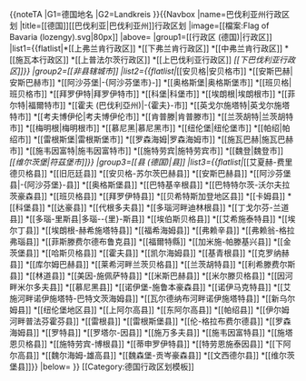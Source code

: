 <noinclude>{{noteTA
|G1=德国地名
|G2=Landkreis
}}</noinclude>{{Navbox
|name=巴伐利亚州行政区划
|title=[[德国]][[巴伐利亚|巴伐利亚州]]行政区划
|image=[[檔案:Flag of Bavaria (lozengy).svg|80px]]
|above=
|group1=[[行政区 (德国)|行政区]]
|list1={{flatlist|*[[上弗兰肯行政区]]
*[[下弗兰肯行政区]]
*[[中弗兰肯行政区]]
*[[施瓦本行政区]]
*[[上普法尔茨行政区]]
*[[上巴伐利亚行政区]]
*[[下巴伐利亚行政区]]}}
|group2=[[非县辖城市]]
|list2={{flatlist|*[[安贝格|安贝格市]]
*[[安斯巴赫|安斯巴赫市]]
*[[阿沙芬堡|-{阿沙芬堡市}-]]
*[[奥格斯堡|奥格斯堡市]]
*[[班贝格|班贝格市]]
*[[拜罗伊特|拜罗伊特市]]
*[[科堡|科堡市]]
*[[埃朗根|埃朗根市]]
*[[菲尔特|福爾特市]]
*[[霍夫 (巴伐利亞州)|-{霍夫}-市]]
*[[英戈尔施塔特|英戈尔施塔特市]]
*[[考夫博伊伦|考夫博伊伦市]]
*[[肯普滕|肯普滕市]]
*[[兰茨胡特|兰茨胡特市]]
*[[梅明根|梅明根市]]
*[[慕尼黑|慕尼黑市]]
*[[纽伦堡|纽伦堡市]]
*[[帕绍|帕绍市]]
*[[雷根斯堡|雷根斯堡市]]
*[[罗森海姆|罗森海姆市]]
*[[施瓦巴赫|施瓦巴赫市]]
*[[施韦因富特|施韦因富特市]]
*[[施特劳宾|施特劳宾市]]
*[[魏登|魏登市]]
*[[维尔茨堡|符茲堡市]]}}
|group3=[[县 (德国)|县]]
|list3={{flatlist|*[[艾夏赫-费里德贝格县]]
*[[旧厄廷县]]
*[[安贝格-苏尔茨巴赫县]]
*[[安斯巴赫县]]
*[[阿沙芬堡县|-{阿沙芬堡}-县]]
*[[奥格斯堡县]]
*[[巴特基辛根县]]
*[[巴特特尔茨-沃尔夫拉茨豪森县]]
*[[班贝格县]]
*[[拜罗伊特县]]
*[[贝希特斯加登地区县]]
*[[卡姆县]]
*[[科堡县]]
*[[达豪县]]
*[[代根多夫县]]
*[[多瑙河畔迪林根县]]
*[[丁戈尔芬-兰道县]]
*[[多瑙-里斯县|多瑙--{里}-斯县]]
*[[埃伯斯贝格县]]
*[[艾希施泰特县]]
*[[埃尔丁县]]
*[[埃朗根-赫希施塔特县]]
*[[福希海姆县]]
*[[弗赖辛县]]
*[[弗赖翁-格拉弗瑙县]]
*[[菲斯滕费尔德布鲁克县]]
*[[福爾特縣]]
*[[加米施-帕滕基兴县]]
*[[金茨堡县]]
*[[哈斯贝格县]]
*[[霍夫县]]
*[[凯尔海姆县]]
*[[基青根县]]
*[[克罗纳赫县]]
*[[库尔姆巴赫县]]
*[[莱希河畔兰茨贝格县]]
*[[兰茨胡特县]]
*[[利希滕费尔斯县]]
*[[林道县]]
*[[美因-施佩萨特县]]
*[[米斯巴赫县]]
*[[米尔滕贝格县]]
*[[因河畔米尔多夫县]]
*[[慕尼黑县]]
*[[诺伊堡-施鲁本豪森县]]
*[[诺伊马克特县]]
*[[艾施河畔诺伊施塔特-巴特文茨海姆县]]
*[[瓦尔德纳布河畔诺伊施塔特县]]
*[[新乌尔姆县]]
*[[纽伦堡地区县]]
*[[上阿尔高县]]
*[[东阿尔高县]]
*[[帕绍县]]
*[[伊尔姆河畔普法芬霍芬县]]
*[[雷根县]]
*[[雷根斯堡县]]
*[[伦-格拉布费尔德县]]
*[[罗森海姆县]]
*[[罗特县]]
*[[罗塔尔-因县]]
*[[施万多夫县]]
*[[施韦因富特县]]
*[[施塔恩贝格县]]
*[[施特劳宾-博根县]]
*[[蒂申罗伊特县]]
*[[特劳恩施泰因县]]
*[[下阿尔高县]]
*[[魏尔海姆-雄高县]]
*[[魏森堡-贡岑豪森县]]
*[[文西德尔县]]
*[[维尔茨堡县]]}}
|below=
}}<noinclude>
[[Category:德国行政区划模板]]
</noinclude>